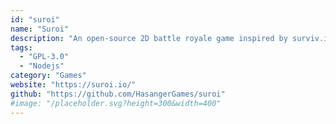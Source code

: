 ```yaml
---
id: "suroi"
name: "Suroi"
description: "An open-source 2D battle royale game inspired by surviv.io."
tags:
  - "GPL-3.0"
  - "Nodejs"
category: "Games"
website: "https://suroi.io/"
github: "https://github.com/HasangerGames/suroi"
#image: "/placeholder.svg?height=300&width=400"
---
```


